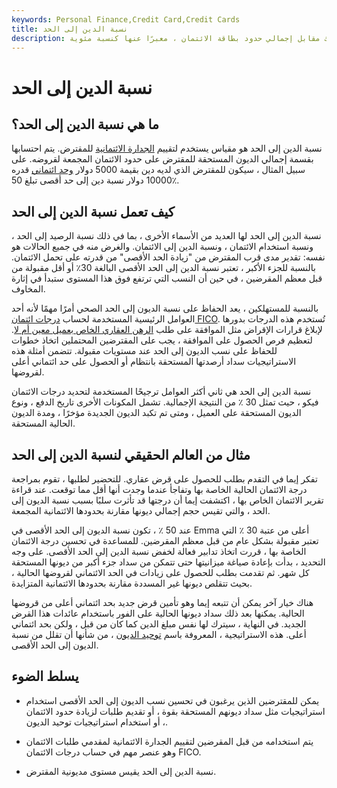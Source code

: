 ```yaml
---
keywords: Personal Finance,Credit Card,Credit Cards
title: نسبة الدين إلى الحد
description: نسبة الدين إلى الحد هي نسبة إجمالي أرصدة بطاقة الائتمان للمستهلك مقابل إجمالي حدود بطاقة الائتمان ، معبرًا عنها كنسبة مئوية
---
```


# نسبة الدين إلى الحد
## ما هي نسبة الدين إلى الحد؟

نسبة الدين إلى الحد هو مقياس يستخدم لتقييم [الجدارة الائتمانية](/credit-worthiness) للمقترض. يتم احتسابها بقسمة إجمالي الديون المستحقة للمقترض على حدود الائتمان المجمعة لقروضه. على سبيل المثال ، سيكون للمقترض الذي لديه دين بقيمة 5000 دولار [وحد ائتماني](/credit_limit) قدره 10000 دولار نسبة دين إلى حد أقصى تبلغ 50٪.

## كيف تعمل نسبة الدين إلى الحد

نسبة الدين إلى الحد لها العديد من الأسماء الأخرى ، بما في ذلك نسبة الرصيد إلى الحد ، ونسبة استخدام الائتمان ، ونسبة الدين إلى الائتمان. والغرض منه في جميع الحالات هو نفسه: تقدير مدى قرب المقترض من "زيادة الحد الأقصى" من قدرته على تحمل الائتمان. بالنسبة للجزء الأكبر ، تعتبر نسبة الدين إلى الحد الأقصى البالغة 30٪ أو أقل مقبولة من قبل معظم المقرضين ، في حين أن النسب التي ترتفع فوق هذا المستوى ستبدأ في إثارة المخاوف.

بالنسبة للمستهلكين ، يعد الحفاظ على نسبة الديون إلى الحد الصحي أمرًا مهمًا لأنه أحد العوامل الرئيسية المستخدمة لحساب [درجات ائتمان FICO](/credit_score). تُستخدم هذه الدرجات بدورها لإبلاغ قرارات الإقراض مثل الموافقة على طلب [الرهن العقاري الخاص بعميل معين أم لا](/mortgage). لتعظيم فرص الحصول على الموافقة ، يجب على المقترضين المحتملين اتخاذ خطوات للحفاظ على نسب الديون إلى الحد عند مستويات مقبولة. تتضمن أمثلة هذه الاستراتيجيات سداد أرصدتها المستحقة بانتظام أو الحصول على حد ائتماني أعلى لقروضها.

نسبة الدين إلى الحد هي ثاني أكثر العوامل ترجيحًا المستخدمة لتحديد درجات الائتمان فيكو ، حيث تمثل 30 ٪ من النتيجة الإجمالية. تشمل المكونات الأخرى تاريخ الدفع ، ونوع الديون المستحقة على العميل ، ومتى تم تكبد الديون الجديدة مؤخرًا ، ومدة الديون الحالية المستحقة.

## مثال من العالم الحقيقي لنسبة الدين إلى الحد

تفكر إيما في التقدم بطلب للحصول على قرض عقاري. للتحضير لطلبها ، تقوم بمراجعة درجة الائتمان الحالية الخاصة بها وتفاجأ عندما وجدت أنها أقل مما توقعت. عند قراءة تقرير الائتمان الخاص بها ، اكتشفت إيما أن درجتها قد تأثرت سلبًا بسبب نسبة الديون إلى الحد ، والتي تقيس حجم إجمالي ديونها مقارنة بحدودها الائتمانية المجمعة.

عند 50 ٪ ، تكون نسبة الديون إلى الحد الأقصى في Emma أعلى من عتبة 30 ٪ التي تعتبر مقبولة بشكل عام من قبل معظم المقرضين. للمساعدة في تحسين درجة الائتمان الخاصة بها ، قررت اتخاذ تدابير فعالة لخفض نسبة الدين إلى الحد الأقصى. على وجه التحديد ، بدأت بإعادة صياغة ميزانيتها حتى تتمكن من سداد جزء أكبر من ديونها المستحقة كل شهر. ثم تقدمت بطلب للحصول على زيادات في الحد الائتماني لقروضها الحالية ، بحيث تتقلص ديونها غير المسددة مقارنة بحدودها الائتمانية المتزايدة.

هناك خيار آخر يمكن أن تتبعه إيما وهو تأمين قرض جديد بحد ائتماني أعلى من قروضها الحالية. يمكنها بعد ذلك سداد ديونها الحالية على الفور باستخدام عائدات هذا القرض الجديد. في النهاية ، سيترك لها نفس مبلغ الدين كما كان من قبل ، ولكن بحد ائتماني أعلى. هذه الاستراتيجية ، المعروفة باسم [توحيد الديون](/debtconsolidation) ، من شأنها أن تقلل من نسبة الديون إلى الحد الأقصى.

## يسلط الضوء

- يمكن للمقترضين الذين يرغبون في تحسين نسب الديون إلى الحد الأقصى استخدام استراتيجيات مثل سداد ديونهم المستحقة بقوة ، أو تقديم طلبات لزيادة حدود الائتمان ، أو استخدام استراتيجيات توحيد الديون.

- يتم استخدامه من قبل المقرضين لتقييم الجدارة الائتمانية لمقدمي طلبات الائتمان وهو عنصر مهم في حساب درجات الائتمان FICO.

- نسبة الدين إلى الحد يقيس مستوى مديونية المقترض.

